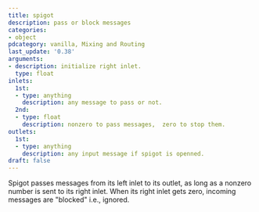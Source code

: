 ```yaml
---
title: spigot
description: pass or block messages
categories:
- object
pdcategory: vanilla, Mixing and Routing
last_update: '0.38'
arguments:
- description: initialize right inlet.
  type: float
inlets:
  1st:
  - type: anything
    description: any message to pass or not.
  2nd:
  - type: float
    description: nonzero to pass messages,  zero to stop them.
outlets:
  1st:
  - type: anything
    description: any input message if spigot is openned.
draft: false
---
```

Spigot passes messages from its left inlet to its outlet,  as long as a nonzero number is sent to its right inlet. When its right inlet gets zero,  incoming messages are "blocked" i.e.,  ignored.
